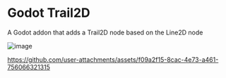 # Godot Trail2D
A Godot addon that adds a Trail2D node based on the Line2D node

![image](https://github.com/user-attachments/assets/8fa6d0ba-e683-4407-a4c1-0fe1e71f41d1)

https://github.com/user-attachments/assets/f09a2f15-8cac-4e73-a461-756066321315
